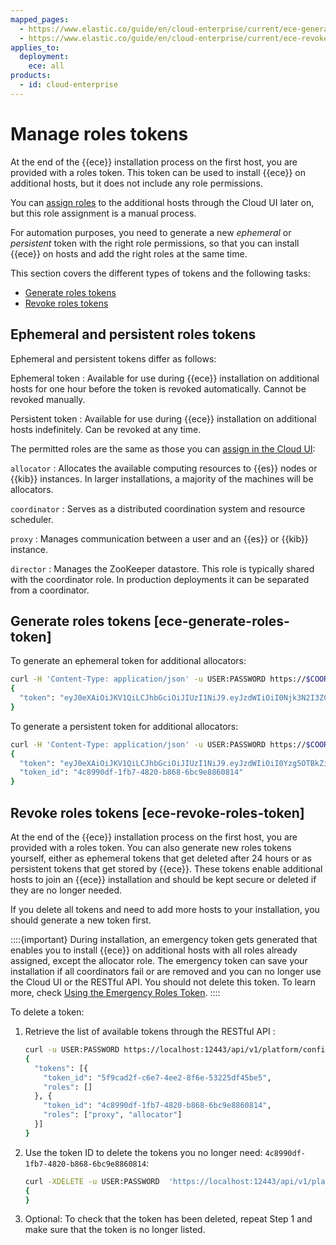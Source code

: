 ```yaml
---
mapped_pages:
  - https://www.elastic.co/guide/en/cloud-enterprise/current/ece-generate-roles-token.html
  - https://www.elastic.co/guide/en/cloud-enterprise/current/ece-revoke-roles-token.html
applies_to:
  deployment:
    ece: all
products:
  - id: cloud-enterprise
---
```


# Manage roles tokens

At the end of the {{ece}} installation process on the first host, you are provided with a roles token. This token can be used to install {{ece}} on additional hosts, but it does not include any role permissions.

You can [assign roles](./assign-roles-to-hosts.md) to the additional hosts through the Cloud UI later on, but this role assignment is a manual process.

For automation purposes, you need to generate a new *ephemeral* or *persistent* token with the right role permissions, so that you can install {{ece}} on hosts and add the right roles at the same time.

This section covers the different types of tokens and the following tasks:

* [Generate roles tokens](#ece-generate-roles-token)
* [Revoke roles tokens](#ece-revoke-roles-token)

## Ephemeral and persistent roles tokens

Ephemeral and persistent tokens differ as follows:

Ephemeral token
:   Available for use during {{ece}} installation on additional hosts for one hour before the token is revoked automatically. Cannot be revoked manually.

Persistent token
:   Available for use during {{ece}} installation on additional hosts indefinitely. Can be revoked at any time.

The permitted roles are the same as those you can [assign in the Cloud UI](./assign-roles-to-hosts.md):

`allocator`
:   Allocates the available computing resources to {{es}} nodes or {{kib}} instances. In larger installations, a majority of the machines will be allocators.

`coordinator`
:   Serves as a distributed coordination system and resource scheduler.

`proxy`
:   Manages communication between a user and an {{es}} or {{kib}} instance.

`director`
:   Manages the ZooKeeper datastore. This role is typically shared with the coordinator role. In production deployments it can be separated from a coordinator.

## Generate roles tokens [ece-generate-roles-token]

To generate an ephemeral token for additional allocators:

```sh
curl -H 'Content-Type: application/json' -u USER:PASSWORD https://$COORDINATOR_HOST_IP:12443/api/v1/platform/configuration/security/enrollment-tokens -d '{ "persistent": false, "roles": [ "allocator"] }'
{
  "token": "eyJ0eXAiOiJKV1QiLCJhbGciOiJIUzI1NiJ9.eyJzdWIiOiI0Njk3N2I3ZC1hM2U2LTQ2MDUtYjcwZC0xNzIzMTI5YWY4ZTQiLCJyb2xlcyI6WyJwcm94eSIsImFsbG9jYXRvciJdLCJpc3MiOiJib290c3RyYXAtaW5pdGlhbCIsImV4cCI6MTQ5MzY0NjIxM30.xsaRb72CsNMuXKy6Y-PJgqLc0qmjCljlB4Smcx_MRxg"
}
```

To generate a persistent token for additional allocators:

```sh
curl -H 'Content-Type: application/json' -u USER:PASSWORD https://$COORDINATOR_HOST_IP:12443/api/v1/platform/configuration/security/enrollment-tokens -d '{ "persistent": true, "roles": [ "allocator"] }'
{
  "token": "eyJ0eXAiOiJKV1QiLCJhbGciOiJIUzI1NiJ9.eyJzdWIiOiI0Yzg5OTBkZi0xZmI3LTQ4MjAtYjg2OC02YmM5ZTg4NjA4MTQiLCJyb2xlcyI6WyJwcm94eSIsImFsbG9jYXRvciJdLCJpc3MiOiJib290c3RyYXAtaW5pdGlhbCJ9.mfTkO4j8uZJ-qwB2jmBuMScyYfLmcJpvKgSTLx2WV24",
  "token_id": "4c8990df-1fb7-4820-b868-6bc9e8860814"
}
```

## Revoke roles tokens [ece-revoke-roles-token]

At the end of the {{ece}} installation process on the first host, you are provided with a roles token. You can also generate new roles tokens yourself, either as ephemeral tokens that get deleted after 24 hours or as persistent tokens that get stored by {{ece}}. These tokens enable additional hosts to join an {{ece}} installation and should be kept secure or deleted if they are no longer needed.

If you delete all tokens and need to add more hosts to your installation, you should generate a new token first.

::::{important}
During installation, an emergency token gets generated that enables you to install {{ece}} on additional hosts with all roles already assigned, except the allocator role. The emergency token can save your installation if all coordinators fail or are removed and you can no longer use the Cloud UI or the RESTful API. You should not delete this token. To learn more, check [Using the Emergency Roles Token](/troubleshoot/deployments/cloud-enterprise/use-emergency-roles-token.md).
::::

To delete a token:

1. Retrieve the list of available tokens through the RESTful API :

    ```sh
    curl -u USER:PASSWORD https://localhost:12443/api/v1/platform/configuration/security/enrollment-tokens
    {
      "tokens": [{
        "token_id": "5f9cad2f-c6e7-4ee2-8f6e-53225df45be5",
        "roles": []
      }, {
        "token_id": "4c8990df-1fb7-4820-b868-6bc9e8860814",
        "roles": ["proxy", "allocator"]
      }]
    }
    ```

2. Use the token ID to delete the tokens you no longer need: `4c8990df-1fb7-4820-b868-6bc9e8860814`:

    ```sh
    curl -XDELETE -u USER:PASSWORD  'https://localhost:12443/api/v1/platform/configuration/security/enrollment-tokens/4c8990df-1fb7-4820-b868-6bc9e8860814'
    {
    }
    ```

3. Optional: To check that the token has been deleted, repeat Step 1 and make sure that the token is no longer listed.
